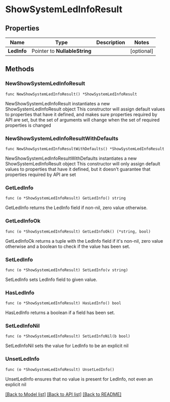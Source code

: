 # ShowSystemLedInfoResult

## Properties

Name | Type | Description | Notes
------------ | ------------- | ------------- | -------------
**LedInfo** | Pointer to **NullableString** |  | [optional] 

## Methods

### NewShowSystemLedInfoResult

`func NewShowSystemLedInfoResult() *ShowSystemLedInfoResult`

NewShowSystemLedInfoResult instantiates a new ShowSystemLedInfoResult object
This constructor will assign default values to properties that have it defined,
and makes sure properties required by API are set, but the set of arguments
will change when the set of required properties is changed

### NewShowSystemLedInfoResultWithDefaults

`func NewShowSystemLedInfoResultWithDefaults() *ShowSystemLedInfoResult`

NewShowSystemLedInfoResultWithDefaults instantiates a new ShowSystemLedInfoResult object
This constructor will only assign default values to properties that have it defined,
but it doesn't guarantee that properties required by API are set

### GetLedInfo

`func (o *ShowSystemLedInfoResult) GetLedInfo() string`

GetLedInfo returns the LedInfo field if non-nil, zero value otherwise.

### GetLedInfoOk

`func (o *ShowSystemLedInfoResult) GetLedInfoOk() (*string, bool)`

GetLedInfoOk returns a tuple with the LedInfo field if it's non-nil, zero value otherwise
and a boolean to check if the value has been set.

### SetLedInfo

`func (o *ShowSystemLedInfoResult) SetLedInfo(v string)`

SetLedInfo sets LedInfo field to given value.

### HasLedInfo

`func (o *ShowSystemLedInfoResult) HasLedInfo() bool`

HasLedInfo returns a boolean if a field has been set.

### SetLedInfoNil

`func (o *ShowSystemLedInfoResult) SetLedInfoNil(b bool)`

 SetLedInfoNil sets the value for LedInfo to be an explicit nil

### UnsetLedInfo
`func (o *ShowSystemLedInfoResult) UnsetLedInfo()`

UnsetLedInfo ensures that no value is present for LedInfo, not even an explicit nil

[[Back to Model list]](../README.md#documentation-for-models) [[Back to API list]](../README.md#documentation-for-api-endpoints) [[Back to README]](../README.md)


